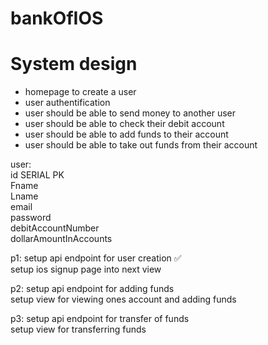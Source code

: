 # bankOfIOS


# System design 
- homepage to create a user 
- user authentification
- user should be able to send money to another user
- user should be able to check their debit account
- user should be able to add funds to their account 
- user should be able to take out funds from their account


user: <br>
id SERIAL PK <br>
Fname<br>
Lname<br>
email<br>
password<br>
debitAccountNumber <br>
dollarAmountInAccounts<br>

p1: setup api endpoint for user creation ✅<br>
    setup ios signup page into next view <br>

p2: setup api endpoint for adding funds<br>
    setup view for viewing ones account and adding funds<br>
    
p3: setup api endpoint for transfer of funds<br>
    setup view for transferring funds<br>
